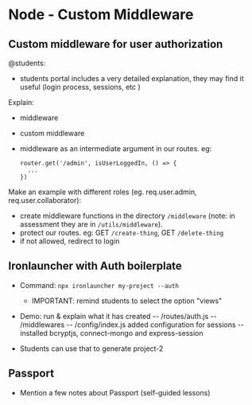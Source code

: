

# Node - Custom Middleware


## Custom middleware for user authorization

@students: 
- students portal includes a very detailed explanation, they may find it useful (login process, sessions, etc  )


Explain:
- middleware
- custom middleware
- middleware as an intermediate argument in our routes. eg:
  
  ```
  router.get('/admin', isUserLoggedIn, () => {
    ...
  })
  ```


Make an example with different roles (eg. req.user.admin, req.user.collaborator):
- create middleware functions in the directory `/middleware` (note: in assessment they are in `/utils/middleware`).
- protect our routes. eg: GET `/create-thing`, GET `/delete-thing`
- if not allowed, redirect to login




## Ironlauncher with Auth boilerplate


- Command: `npx ironlauncher my-project --auth`
  - IMPORTANT: remind students to select the option "views"

- Demo: run & explain what it has created
  -- /routes/auth.js
  -- /middlewares
  -- /config/index.js added configuration for sessions
  -- installed bcryptjs, connect-mongo and express-session


- Students can use that to generate project-2


## Passport
- Mention a few notes about Passport (self-guided lessons)